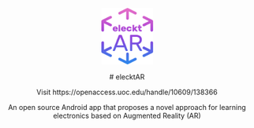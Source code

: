 <p align="center">
  <img width="105" height="115" src="https://github.com/vsafontlopez/elecktAR/blob/main/assets/elecktAR_icon.png">
</p>

<p align="center">
  # elecktAR
</p>
  
<p align="center">
  Visit https://openaccess.uoc.edu/handle/10609/138366
</p>

<div align="center">An open source Android app that proposes a novel approach for learning electronics based on Augmented Reality (AR)
</div>



